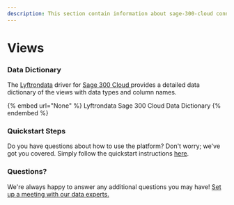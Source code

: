 ```yaml
---
description: This section contain information about sage-300-cloud connector views information
---
```


# Views

### Data Dictionary

The [Lyftrondata](https://www.lyftrondata.com/) driver for [Sage 300 Cloud](None/)[ ](https://www.lyftrondata.com/integration/sage-300-cloud/)provides a detailed data dictionary of the views with data types and column names.

{% embed url="None" %}
Lyftrondata Sage 300 Cloud Data Dictionary
{% endembed %}

### Quickstart Steps

Do you have questions about how to use the platform? Don't worry; we've got you covered. Simply follow the quickstart instructions [here](../README.md).

### Questions? <a href="#questions" id="questions"></a>

We're always happy to answer any additional questions you may have! [Set up a meeting with our data experts.](https://www.lyftrondata.com/book-a-meeting/)


